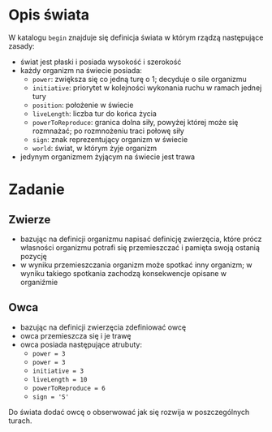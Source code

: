 # Opis świata

W katalogu ```begin``` znajduje się definicja świata w którym rządzą następujące zasady:
* świat jest płaski i posiada wysokość i szerokość
* każdy organizm na świecie posiada: 
    * ```power```: zwiększa się co jedną turę o 1; decyduje o sile organizmu
    * ```initiative```: priorytet w kolejności wykonania ruchu w ramach jednej tury
    * ```position```: położenie w świecie
    * ```liveLength```: liczba tur do końca życia
    * ```powerToReproduce```: granica dolna siły, powyżej której może się rozmnażać; po rozmnożeniu traci połowę siły
    * ```sign```: znak reprezentujący organizm w świecie
    * ```world```: świat, w którym żyje organizm
* jedynym organizmem żyjącym na świecie jest trawa

# Zadanie

## Zwierze

* bazując na definicji organizmu napisać definicję
zwierzęcia, które prócz własności organizmu potrafi się przemieszczać i pamięta swoją ostanią pozycję
* w wyniku przemieszczania organizm może spotkać inny organizm; w wyniku takiego spotkania zachodzą konsekwencje opisane w organiźmie

## Owca
* bazując na definicji zwierzęcia zdefiniować owcę
* owca przemieszcza się i je trawę
* owca posiada następujące atrubuty:
    * ```power = 3```
    * ```power = 3```
	* ```initiative = 3```
	* ```liveLength = 10```
	* ```powerToReproduce = 6```
	* ```sign = 'S'```

Do świata dodać owcę o obserwować jak się rozwija w poszczególnych turach.